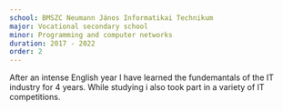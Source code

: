 ```yaml
---
school: BMSZC Neumann János Informatikai Technikum
major: Vocational secondary school
minor: Programming and computer networks
duration: 2017 - 2022
order: 2
---
```


After an intense English year I have learned the fundemantals of the IT industry for 4 years. 
While studying i also took part in a variety of IT competitions.
